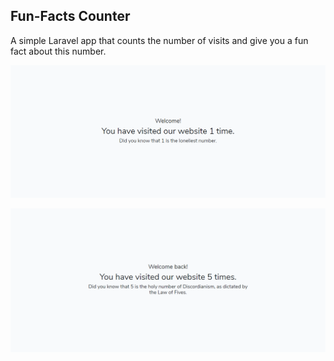 ## Fun-Facts Counter
A simple Laravel app that counts the number of visits and give you a fun fact about this number.

![First visit](https://github.com/ali-ib/FunFactsCounter/blob/master/public/images/1_visit.png)

![Fifth visit](https://github.com/ali-ib/FunFactsCounter/blob/master/public/images/5_visits.png)

